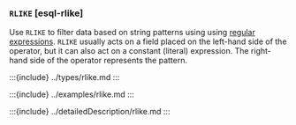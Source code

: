 ### `RLIKE` [esql-rlike]

Use `RLIKE` to filter data based on string patterns using using [regular expressions](/reference/query-languages/query-dsl/regexp-syntax.md). `RLIKE` usually acts on a field placed on the left-hand side of the operator, but it can also act on a constant (literal) expression. The right-hand side of the operator represents the pattern.


:::{include} ../types/rlike.md
:::

:::{include} ../examples/rlike.md
:::

:::{include} ../detailedDescription/rlike.md
:::
